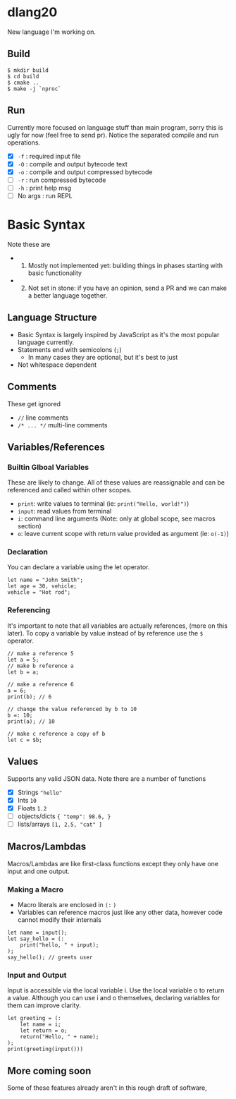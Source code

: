 # dlang20
New language I'm working on. 

## Build
```
$ mkdir build
$ cd build
$ cmake ..
$ make -j `nproc`
```

## Run
Currently more focused on language stuff than main program, sorry this is ugly for now (feel free to send pr). Notice the separated compile and run operations.
- [x] `-f` : required input file
- [x] `-O` : compile and output bytecode text
- [x] `-o` : compile and output compressed bytecode
- [ ] `-r` : run compressed bytecode
- [ ] `-h` : print help msg
- [ ] No args : run REPL

# Basic Syntax
Note these are
- 1. Mostly not implemented yet: building things in phases starting with basic functionality
- 2. Not set in stone: if you have an opinion, send a PR and we can make a better language together.

## Language Structure
- Basic Syntax is largely inspired by JavaScript as it's the most popular language currently.
- Statements end with semicolons (`;`)
    - In many cases they are optional, but it's best to just 
- Not whitespace dependent

## Comments
These get ignored 
- `//` line comments
- `/* ... */` multi-line comments

## Variables/References

### Builtin Glboal Variables
These are likely to change. All of these values are reassignable and can be referenced and called within other scopes. 
- `print`: write values to terminal (ie: `print("Hello, world!")`)
- `input`: read values from terminal
- `i`: command line arguments (Note: only at global scope, see macros section)
- `o`: leave current scope with return value provided as argument (ie: `o(-1)`)

### Declaration
You can declare a variable using the let operator. 
```
let name = "John Smith";
let age = 30, vehicle;
vehicle = "Hot rod"; 
```

### Referencing
It's important to note that all variables are actually references, (more on this later). To copy a variable by value instead of by reference use the `$` operator.
```
// make a reference 5
let a = 5;
// make b reference a
let b = a;

// make a reference 6
a = 6;
print(b); // 6

// change the value referenced by b to 10
b =: 10;
print(a); // 10

// make c reference a copy of b
let c = $b;
```

## Values
Supports any valid JSON data. Note there are a number of functions 
- [x] Strings `"hello"`
- [x] Ints `10`
- [x] Floats `1.2`
- [ ] objects/dicts `{ "temp": 98.6, }`
- [ ] lists/arrays `[1, 2.5, "cat" ]`

## Macros/Lambdas
Macros/Lambdas are like first-class functions except they only have one input and one output.

### Making a Macro
- Macro literals are enclosed in `(:` `)`
- Variables can reference macros just like any other data, however code cannot modify their internals
```
let name = input();
let say_hello = (:
    print("hello, " + input);
);
say_hello(); // greets user
```

### Input and Output
Input is accessible via the local variable i. Use the local variable o to return a value. Although you can use i and o themselves, declaring variables for them can improve clarity.
```
let greeting = (:
    let name = i;
    let return = o;
    return("Hello, " + name);
);
print(greeting(input()))
```

## More coming soon
Some of these features already aren't in this rough draft of software, 
